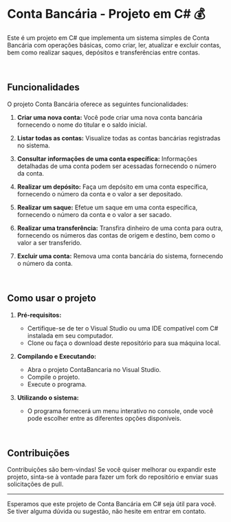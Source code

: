 # Conta Bancária - Projeto em C# :moneybag:

Este é um projeto em C# que implementa um sistema simples de Conta Bancária com operações básicas, como criar, ler, atualizar e excluir contas, bem como realizar saques, depósitos e transferências entre contas.

<br>

## Funcionalidades

O projeto Conta Bancária oferece as seguintes funcionalidades:

1. **Criar uma nova conta:** Você pode criar uma nova conta bancária fornecendo o nome do titular e o saldo inicial.

2. **Listar todas as contas:** Visualize todas as contas bancárias registradas no sistema.

3. **Consultar informações de uma conta específica:** Informações detalhadas de uma conta podem ser acessadas fornecendo o número da conta.

4. **Realizar um depósito:** Faça um depósito em uma conta específica, fornecendo o número da conta e o valor a ser depositado.

5. **Realizar um saque:** Efetue um saque em uma conta específica, fornecendo o número da conta e o valor a ser sacado.

6. **Realizar uma transferência:** Transfira dinheiro de uma conta para outra, fornecendo os números das contas de origem e destino, bem como o valor a ser transferido.

7. **Excluir uma conta:** Remova uma conta bancária do sistema, fornecendo o número da conta.

<br>

## Como usar o projeto

1. **Pré-requisitos:**
   - Certifique-se de ter o Visual Studio ou uma IDE compatível com C# instalada em seu computador.
   - Clone ou faça o download deste repositório para sua máquina local.

2. **Compilando e Executando:**
   - Abra o projeto ContaBancaria no Visual Studio.
   - Compile o projeto.
   - Execute o programa.

3. **Utilizando o sistema:**
   - O programa fornecerá um menu interativo no console, onde você pode escolher entre as diferentes opções disponíveis.
   
     

<br>

## Contribuições

Contribuições são bem-vindas! Se você quiser melhorar ou expandir este projeto, sinta-se à vontade para fazer um fork do repositório e enviar suas solicitações de pull.

---

Esperamos que este projeto de Conta Bancária em C# seja útil para você. Se tiver alguma dúvida ou sugestão, não hesite em entrar em contato.
